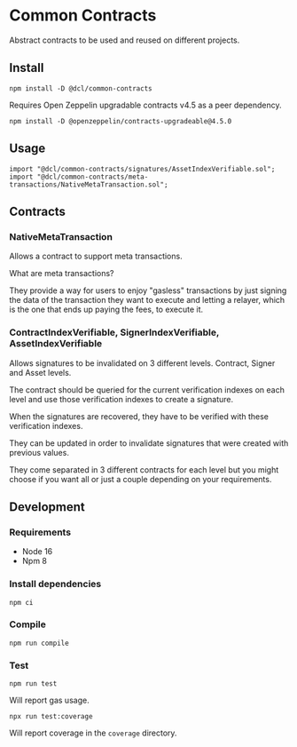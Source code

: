 # Common Contracts

Abstract contracts to be used and reused on different projects.

## Install

```
npm install -D @dcl/common-contracts
```

Requires Open Zeppelin upgradable contracts v4.5 as a peer dependency.

```
npm install -D @openzeppelin/contracts-upgradeable@4.5.0
```

## Usage

```
import "@dcl/common-contracts/signatures/AssetIndexVerifiable.sol";
import "@dcl/common-contracts/meta-transactions/NativeMetaTransaction.sol";
```

## Contracts

### NativeMetaTransaction

Allows a contract to support meta transactions.

What are meta transactions?

They provide a way for users to enjoy "gasless" transactions by just signing the data of the transaction they want to execute and letting a relayer, which is the one that ends up paying the fees, to execute it.

### ContractIndexVerifiable, SignerIndexVerifiable, AssetIndexVerifiable

Allows signatures to be invalidated on 3 different levels. Contract, Signer and Asset levels.

The contract should be queried for the current verification indexes on each level and use those verification indexes to create a signature.

When the signatures are recovered, they have to be verified with these verification indexes.

They can be updated in order to invalidate signatures that were created with previous values.

They come separated in 3 different contracts for each level but you might choose if you want all or just a couple depending on your requirements.

## Development

### Requirements

- Node 16
- Npm 8

### Install dependencies

```
npm ci
```

### Compile

```
npm run compile
```

### Test

```
npm run test
```

Will report gas usage.

```
npx run test:coverage
```

Will report coverage in the `coverage` directory.
